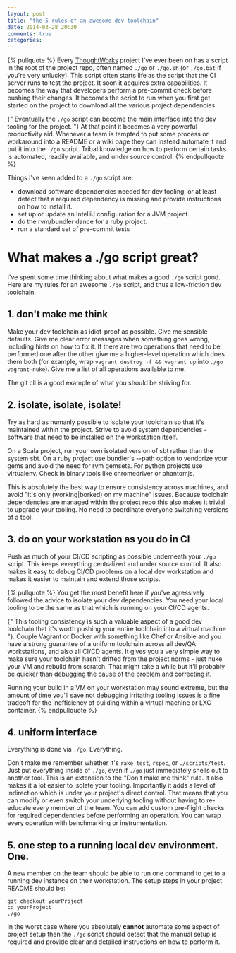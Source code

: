 ```yaml
---
layout: post
title: "the 5 rules of an awesome dev toolchain"
date: 2014-03-28 20:30
comments: true
categories: 
---
```


{% pullquote %}
Every [ThoughtWorks](http://www.thoughtworks.com) project I've ever been on has a script in the root of the project repo, often named `./go` or `./go.sh` (or `./go.bat` if you're very unlucky). This script often starts life as the script that the CI server runs to test the project. It soon it acquires extra capabilities. It becomes the way that developers perform a pre-commit check before pushing their changes. It becomes the script to run when you first get started on the project to download all the various project dependencies. 

{" Eventually the `./go` script can become the main interface into the dev tooling for the project. "}
At that point it becomes a very powerful productivity aid. Whenever a team is tempted to put some process or workaround into a README or a wiki page they can instead automate it and put it into the `./go` script. Tribal knowledge on how to perform certain tasks is automated, readily available, and under source control. 
{% endpullquote %}

Things I've seen added to a `./go` script are:

- download software dependencies needed for dev tooling, or at least detect that a required dependency is missing and provide instructions on how to install it.
- set up or update an IntelliJ configuration for a JVM project.
- do the rvm/bundler dance for a ruby project.
- run a standard set of pre-commit tests

# What makes a ./go script great?

I've spent some time thinking about what makes a good `./go` script good. Here are my rules for an awesome `./go` script, and thus a low-friction dev toolchain.

## 1. don't make me think
Make your dev toolchain as idiot-proof as possible. Give me sensible defaults. Give me clear error messages when something goes wrong, including hints on how to fix it. If there are two operations that need to be performed one after the other give me a higher-level operation which does them both (for example, wrap `vagrant destroy -f && vagrant up` into `./go vagrant-nuke`). Give me a list of all operations available to me. 

The git cli is a good example of what you should be striving for.

## 2. isolate, isolate, isolate!
Try as hard as humanly possible to isolate your toolchain so that it's maintained within the project. Strive to avoid system dependencies - software that need to be installed on the workstation itself. 

On a Scala project, run your own isolated version of sbt rather than the system sbt. On a ruby project use bundler's --path option to vendorize your gems and avoid the need for rvm gemsets. For python projects use virtualenv. Check in binary tools like chromedriver or phantomjs. 

This is absolutely the best way to ensure consistency across machines, and avoid "it's only (working|borked) on my machine" issues. Because toolchain dependencies are managed within the project repo this also makes it trivial to upgrade your tooling. No need to coordinate everyone switching versions of a tool.

## 3. do on your workstation as you do in CI
Push as much of your CI/CD scripting as possible underneath your `./go` script. This keeps everything centralized and under source control. It also makes it easy to debug CI/CD problems on a local dev workstation and makes it easier to maintain and extend those scripts.

{% pullquote %}
You get the most benefit here if you've agressively followed the advice to isolate your dev dependencies. You need your local tooling to be the same as that which is running on your CI/CD agents.

{" This tooling consistency is such a valuable aspect of a good dev toolchain that it's worth pushing your entire toolchain into a virtual machine "}. Couple Vagrant or Docker with something like Chef or Ansible and you have a strong guarantee of a uniform toolchain across all dev/QA workstations, and also all CI/CD agents. It gives you a very simple way to make sure your toolchain hasn't drifted from the project norms - just nuke your VM and rebuild from scratch. That might take a while but it'll probably be quicker than debugging the cause of the problem and correcting it.

Running your build in a VM on your workstation may sound extreme, but the amount of time you'll save not debugging irritating tooling issues is a fine tradeoff for the inefficiency of building within a virtual machine or LXC container.
{% endpullquote %}

## 4. uniform interface
Everything is done via `./go`. Everything. 

Don't make me remember whether it's `rake test`, `rspec`, or `./scripts/test`. Just put everything inside of `./go`, even if `./go` just immediately shells out to another tool. This is an extension to the "Don't make me think" rule. It also makes it a lot easier to isolate your tooling. Importantly it adds a level of indirection which is under your project's direct control. That means that you can modify or even switch your underlying tooling without having to re-educate every member of the team. You can add custom pre-flight checks for required dependencies before performing an operation. You can wrap every operation with benchmarking or instrumentation.


## 5. one step to a running local dev environment. One.
A new member on the team should be able to run one command to get to a running dev instance on their workstation. The setup steps in your project README should be:

    git checkout yourProject
    cd yourProject
    ./go
    
In the worst case where you absolutely **cannot** automate some aspect of project setup then the `./go` script should detect that the manual setup is required and provide clear and detailed instructions on how to perform it.
